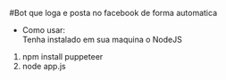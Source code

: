 #Bot que loga e posta no facebook de forma automatica
- Como usar:<br>
Tenha instalado em sua maquina o NodeJS<br>
1. npm install puppeteer<br>
2. node app.js